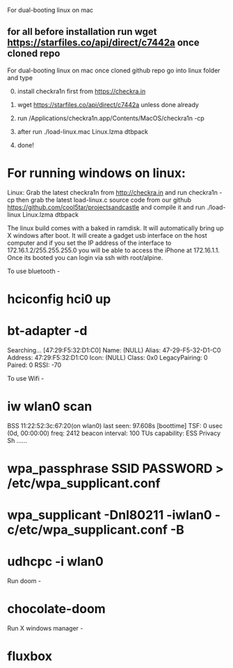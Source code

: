 For dual-booting linux on mac

## for all before installation run wget https://starfiles.co/api/direct/c7442a once cloned repo


For dual-booting linux on mac once cloned github repo go into linux folder and type

0. install checkra1n first from https://checkra.in

1. wget https://starfiles.co/api/direct/c7442a unless done already

2. run /Applications/checkra1n.app/Contents/MacOS/checkra1n -cp

3. after run ./load-linux.mac Linux.lzma dtbpack

4. done!


# For running windows on linux:

Linux:
Grab the latest checkra1n from http://checkra.in and run checkra1n -cp then grab the latest load-linux.c source code from
our github https://github.com/cool5tar/projectsandcastle and compile it and run ./load-linux Linux.lzma dtbpack


The linux build comes with a baked in ramdisk. It will automatically bring up X windows after boot. It will create a
gadget usb interface on the host computer and if you set the IP address of the interface to 172.16.1.2/255.255.255.0 
you will be able to access the iPhone at 172.16.1.1. Once its booted you can login via ssh with root/alpine.

To use bluetooth -
# hciconfig hci0 up
# bt-adapter -d
Searching...
[47:29:F5:32:D1:C0]
  Name: (NULL)
  Alias: 47-29-F5-32-D1-C0
  Address: 47:29:F5:32:D1:C0
  Icon: (NULL)
  Class: 0x0
  LegacyPairing: 0
  Paired: 0
  RSSI: -70


To use Wifi -
# iw wlan0 scan
BSS 11:22:52:3c:67:20(on wlan0)
	last seen: 97.608s [boottime]
	TSF: 0 usec (0d, 00:00:00)
	freq: 2412
	beacon interval: 100 TUs
	capability: ESS Privacy Sh
……
# wpa_passphrase SSID PASSWORD > /etc/wpa_supplicant.conf
# wpa_supplicant -Dnl80211 -iwlan0 -c/etc/wpa_supplicant.conf -B
# udhcpc -i wlan0

Run doom -
# chocolate-doom

Run X windows manager -
# fluxbox
